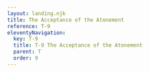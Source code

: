 ```yaml
---
layout: landing.njk
title: The Acceptance of the Atonement
reference: T-9 
eleventyNavigation:
  key: T-9
  title: T-9 The Acceptance of the Atonement
  parent: T
  order: 9
---
```

